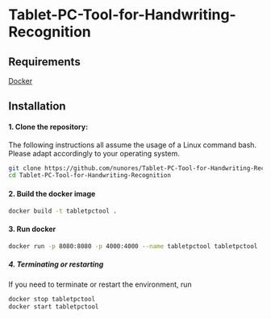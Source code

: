 # Tablet-PC-Tool-for-Handwriting-Recognition

## Requirements

[Docker](https://docker.com)

## Installation

#### 1. Clone the repository:

The following instructions all assume the usage of a Linux command bash.
Please adapt accordingly to your operating system.

```bash
git clone https://github.com/nunores/Tablet-PC-Tool-for-Handwriting-Recognition
cd Tablet-PC-Tool-for-Handwriting-Recognition
```

#### 2. Build the docker image

```bash
docker build -t tabletpctool .
```

#### 3. Run docker

```bash
docker run -p 8080:8080 -p 4000:4000 --name tabletpctool tabletpctool
```
##### 4. Terminating or restarting

If you need to terminate or restart the environment, run 

```bash
docker stop tabletpctool
docker start tabletpctool
```
